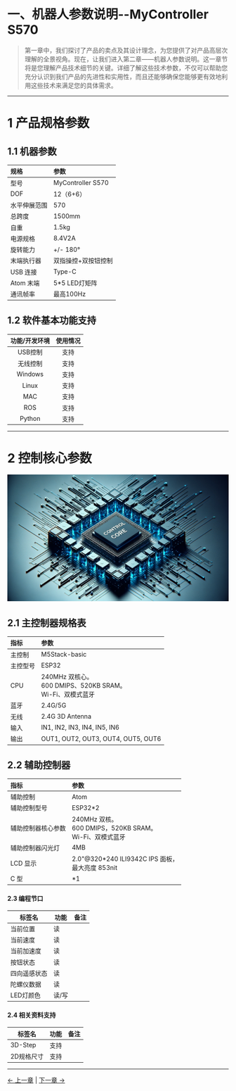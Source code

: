 # 一、机器人参数说明--MyController S570

> 第一章中，我们探讨了产品的卖点及其设计理念，为您提供了对产品高层次理解的全景视角。现在，让我们进入第二章——机器人参数说明。这一章节将是您理解产品技术细节的关键。详细了解这些技术参数，不仅可以帮助您充分认识到我们产品的先进性和实用性，而且还能够确保您能够更有效地利用这些技术来满足您的具体需求。

---

# 1 产品规格参数
## 1.1 机器参数

<!-- <img src="../../resources/9-FilesDownload/2-serialproduct/image.png" width="800" height="auto" /> -->

|     规格    |      参数        |
|:--------------|:-----------------|
| 型号        | MyController  S570    |
|DOF           |	12（6+6）       |
|水平伸展范围     |	570            |
|总跨度	         |	1500mm          |
|自重	        |	1.5kg           |
|电源规格       |		8.4V2A                |
|旋转能力	    |+/- 180°	               |
|末端执行器	   |双指操控+双按钮控制       |
|USB 连接	   |Type-C	                   |
|Atom 末端	  |5*5 LED灯矩阵	            |
|通讯帧率	   |最高100Hz	                   |


## 1.2 软件基本功能支持

| 功能/开发环境 | 使用情况 |
| :------------: | :--------: |
| USB控制 | 支持 |
| 无线控制 | 支持 |
| Windows      | 支持 |
| Linux        | 支持 |
| MAC          | 支持 |
| ROS        | 支持 |
| Python       | 支持 |

     


---

# 2 控制核心参数

![控制核心](../../resources/2-ProductInformation/2-ProductParameters/2.2-ControlCoreParameters/ControlCore.png)

## 2.1 主控制器规格表

| **指标** | **参数**                                                          |
| :------- | :---------------------------------------------------------------- |
| 主控制   | M5Stack-basic                                                     |
| 主控型号 | ESP32                                                             |
| CPU      | 240MHz 双核心。<br> 600 DMIPS、520KB SRAM。<br> Wi-Fi、双模式蓝牙 |
| 蓝牙     | 2.4G/5G                                                           |
| 无线     | 2.4G 3D Antenna                                                   |
| 输入     | IN1, IN2, IN3, IN4, IN5, IN6                                      |
| 输出     | OUT1, OUT2, OUT3, OUT4, OUT5, OUT6                                |

## 2.2 辅助控制器 

| **指标**           | **参数**                                                        |
| :----------------- | :-------------------------------------------------------------- |
| 辅助控制           | Atom                                                            |
| 辅助控制型号       | ESP32*2                                                         |
| 辅助控制器核心参数 | 240MHz 双核。<br> 600 DMIPS，520KB SRAM。<br> Wi-Fi、双模式蓝牙 |
| 辅助控制器闪光灯   | 4MB                                                             |
| LCD 显示           | 2.0"@320\*240 ILI9342C IPS 面板，<br> 最大亮度 853nit           |
| C 型               | \*1                                                             |
                                                         


#### 2.3 编程节口

| 标签名  | 功能                            | 备注 |
| ------ | ------------------------------- | ---- |
| 当前位置    | 读                        |      |
| 当前速度    | 读                  |      |
| 当前加速度    | 读                       |      |
| 按钮状态    | 读 |      |
| 四向遥感状态    | 读 |      |
| 陀螺仪数据    | 读 |      |
| LED灯颜色    | 读/写 |      |

#### 2.4 相关资料支持
| 标签名  | 功能                            | 备注 |
| ------ | ------------------------------- | ---- |
| 3D-Step    | 支持                        |      |
| 2D规格尺寸    | 支持                  |      |


---

[← 上一章](../1-ProductIntroduction/1-ProductIntroduction.md) | [下一章 →](../../4-FunctionsAndApplications/6-SDKDevelopment/6.1-S570/Wayofwearing.md)




